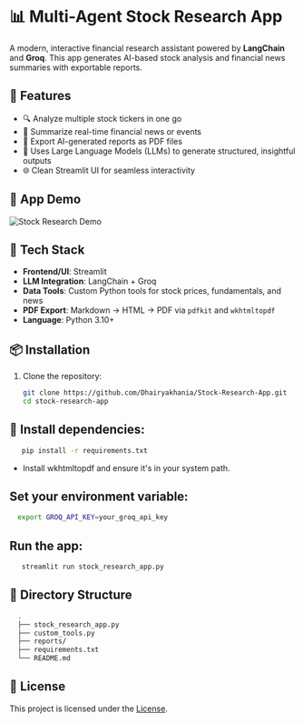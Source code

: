 # 📊 Multi-Agent Stock Research App

A modern, interactive financial research assistant powered by **LangChain** and **Groq**. This app generates AI-based stock analysis and financial news summaries with exportable reports.

## 🚀 Features

- 🔍 Analyze multiple stock tickers in one go
- 📰 Summarize real-time financial news or events
- 📄 Export AI-generated reports as PDF files
- 🧠 Uses Large Language Models (LLMs) to generate structured, insightful outputs
- 🌐 Clean Streamlit UI for seamless interactivity

## 📸 App Demo

![Stock Research Demo](demo/demo.gif)

## 🧰 Tech Stack

- **Frontend/UI**: Streamlit
- **LLM Integration**: LangChain + Groq
- **Data Tools**: Custom Python tools for stock prices, fundamentals, and news
- **PDF Export**: Markdown → HTML → PDF via `pdfkit` and `wkhtmltopdf`
- **Language**: Python 3.10+

## 📦 Installation

1. Clone the repository:
   ```bash
   git clone https://github.com/Dhairyakhania/Stock-Research-App.git
   cd stock-research-app

## 🧰 Install dependencies:

```bash
   pip install -r requirements.txt
```

- Install wkhtmltopdf and ensure it's in your system path.

## Set your environment variable:

  ```bash
    export GROQ_API_KEY=your_groq_api_key
  ```

## Run the app:

  ```bash
     streamlit run stock_research_app.py
  ```

## 📂 Directory Structure
  ```bash
    .
    ├── stock_research_app.py        
    ├── custom_tools.py     
    ├── reports/                    
    ├── requirements.txt
    └── README.md
  ```

## 📄 License
This project is licensed under the [License](LICENSE).